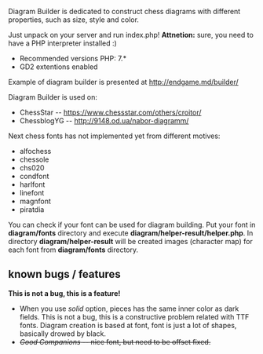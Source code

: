 Diagram Builder is dedicated to construct chess diagrams with different 
properties, such as size, style and color.

Just unpack on your server and run index.php! 
__Attnetion:__ sure, you need to have a PHP interpreter installed :)

* Recommended versions PHP: 7.*
* GD2 extentions enabled

Example of diagram builder is presented at http://endgame.md/builder/

Diagram Builder is used on:
 * ChessStar -- https://www.chessstar.com/others/croitor/
 * ChessblogYG -- http://9148.od.ua/nabor-diagramm/

Next chess fonts has not implemented yet from different motives:
 * alfochess
 * chessole
 * chs020
 * condfont
 * harlfont
 * linefont
 * magnfont
 * piratdia

You can check if your font can be used for diagram building. Put your font in
**diagram/fonts** directory and execute **diagram/helper-result/helper.php**. In directory 
**diagram/helper-result** will be created images (character map) for each font 
from **diagram/fonts** directory.

## known bugs / features

__This is not a bug, this is a feature!__

 * When you use _solid_ option, pieces has the same inner color as dark fields.
This is not a bug, this is a constructive problem related with TTF fonts. Diagram
creation is based at font, font is just a lot of shapes, basically drowed by black.
 * ~~_Good Companions_ -- nice font, but need to be offset fixed.~~